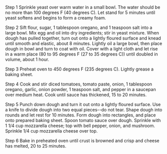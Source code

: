 Step 1
Sprinkle yeast over warm water in a small bowl. The water should be no more than 100 degrees F (40 degrees C). Let stand for 5 minutes until yeast softens and begins to form a creamy foam.

Step 2
Sift flour, sugar, 1 tablespoon oregano, and 1 teaspoon salt into a large bowl. Mix egg and oil into dry ingredients; stir in yeast mixture. When dough has pulled together, turn out onto a lightly floured surface and knead until smooth and elastic, about 8 minutes. Lightly oil a large bowl, then place dough in bowl and turn to coat with oil. Cover with a light cloth and let rise in a warm place (80 to 95 degrees F (27 to 35 degrees C)) until doubled in volume, about 1 hour.

Step 3
Preheat oven to 450 degrees F (235 degrees C). Lightly grease a baking sheet.

Step 4
Cook and stir diced tomatoes, tomato paste, onion, 1 tablespoon oregano, garlic, onion powder, 1 teaspoon salt, and pepper in a saucepan over medium heat. Cook until sauce has thickened, 15 to 20 minutes.

Step 5
Punch down dough and turn it out onto a lightly floured surface. Use a knife to divide dough into two equal pieces--do not tear. Shape dough into rounds and let rest for 10 minutes. Form dough into rectangles, and place onto prepared baking sheet. Spoon tomato sauce over dough. Sprinkle with 1 1/4 cup mozzarella cheese; top with bell pepper, onion, and mushroom. Sprinkle 1/4 cup mozzarella cheese over top.

Step 6
Bake in preheated oven until crust is browned and crisp and cheese has melted, 20 to 25 minutes.
